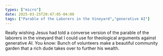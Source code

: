 ```yaml
---
types: ["micro"]
date: 2025-03-25T20:47:05-04:00
tags: ["Parable of the Laborers in the Vineyard","generative AI"]
---
```

Really wishing Jesus had told a converse version of the parable of the laborers in the vineyard that I could use for theological arguments against generative AI. You know: Bunch of volunteers make a beautiful community garden that a rich dude takes over to further his wealth.